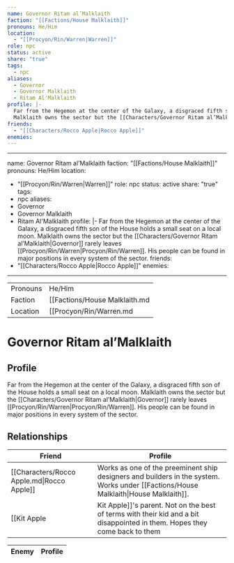 ```yaml
---
name: Governor Ritam al’Malklaith
faction: "[[Factions/House Malklaith]]"
pronouns: He/Him
location:
  - "[[Procyon/Rin/Warren|Warren]]"
role: npc
status: active
share: "true"
tags:
  - npc
aliases:
  - Governor
  - Governor Malklaith
  - Ritam Al'Malklaith
profile: |-
  Far from the Hegemon at the center of the Galaxy, a disgraced fifth son of the House holds a small seat on a local moon.
  Malklaith owns the sector but the [[Characters/Governor Ritam al’Malklaith|Governor]] rarely leaves [[Procyon/Rin/Warren|Procyon/Rin/Warren]]. His people can be found in major positions in every system of the sector.
friends:
  - "[[Characters/Rocco Apple|Rocco Apple]]"
enemies: 
---
```

---
name: Governor Ritam al’Malklaith
faction: "[[Factions/House Malklaith]]"
pronouns: He/Him
location:
  - "[[Procyon/Rin/Warren|Warren]]"
role: npc
status: active
share: "true"
tags:
  - npc
aliases:
  - Governor
  - Governor Malklaith
  - Ritam Al'Malklaith
profile: |-
  Far from the Hegemon at the center of the Galaxy, a disgraced fifth son of the House holds a small seat on a local moon.
  Malklaith owns the sector but the [[Characters/Governor Ritam al’Malklaith|Governor]] rarely leaves [[Procyon/Rin/Warren|Procyon/Rin/Warren]]. His people can be found in major positions in every system of the sector.
friends:
  - "[[Characters/Rocco Apple|Rocco Apple]]"
enemies:
---


|  |  |
| ---- | ---- |
| Pronouns | He/Him |
| Faction | [[Factions/House Malklaith.md|House Malklaith]] |
| Location | [[Procyon/Rin/Warren.md|Warren]] |


# Governor Ritam al’Malklaith
## Profile
Far from the Hegemon at the center of the Galaxy, a disgraced fifth son of the House holds a small seat on a local moon.
Malklaith owns the sector but the [[Characters/Governor Ritam al’Malklaith|Governor]] rarely leaves [[Procyon/Rin/Warren|Procyon/Rin/Warren]]. His people can be found in major positions in every system of the sector.

## Relationships

| Friend                                     | Profile                                                                                                                                                                                                                                                            |
| ------------------------------------------ | ------------------------------------------------------------------------------------------------------------------------------------------------------------------------------------------------------------------------------------------------------------------ |
| [[Characters/Rocco Apple.md\|Rocco Apple]] | Works as one of the preeminent ship designers and builders in the system. Works under [[Factions/House Malklaith\|House Malklaith]].
 [[Kit Apple|Kit Apple]]'s parent. Not on the best of terms with their kid and a bit disappointed in them. Hopes they come back to them |


| Enemy | Profile |
| ----- | ------- |


